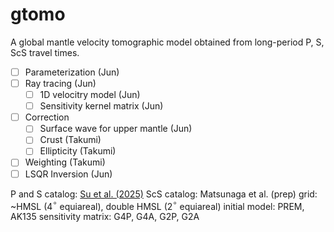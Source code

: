 # gtomo
A global mantle velocity tomographic model obtained from long-period P, S, ScS travel times.

- [ ] Parameterization (Jun)
- [ ] Ray tracing (Jun)
	- [ ] 1D velocitry model (Jun)
	- [ ] Sensitivity kernel matrix (Jun)
- [ ] Correction
	- [ ] Surface wave for upper mantle (Jun)
	- [ ] Crust (Takumi)
	- [ ] Ellipticity (Takumi)
- [ ] Weighting (Takumi)
- [ ] LSQR Inversion (Jun)

P and S catalog: [Su et al. (2025)](http://doi.org/10.22541/essoar.174802873.35537594/v1)
ScS catalog: Matsunaga et al. (prep)
grid: ~HMSL (4$^\circ$ equiareal), double HMSL (2$^\circ$ equiareal)
initial model: PREM, AK135
sensitivity matrix: G4P, G4A, G2P, G2A

